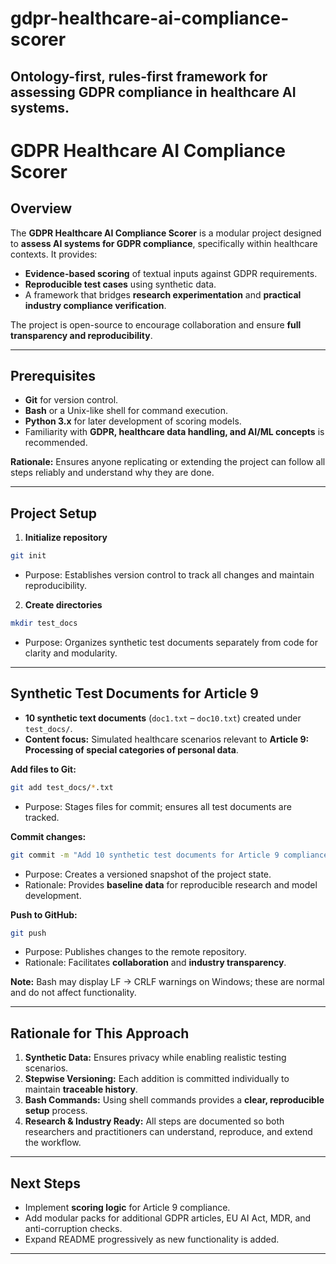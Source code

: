 # gdpr-healthcare-ai-compliance-scorer
Ontology-first, rules-first framework for assessing GDPR compliance in healthcare AI systems.
---

# GDPR Healthcare AI Compliance Scorer

## Overview

The **GDPR Healthcare AI Compliance Scorer** is a modular project designed to **assess AI systems for GDPR compliance**, specifically within healthcare contexts. It provides:

* **Evidence-based scoring** of textual inputs against GDPR requirements.
* **Reproducible test cases** using synthetic data.
* A framework that bridges **research experimentation** and **practical industry compliance verification**.

The project is open-source to encourage collaboration and ensure **full transparency and reproducibility**.

---

## Prerequisites

* **Git** for version control.
* **Bash** or a Unix-like shell for command execution.
* **Python 3.x** for later development of scoring models.
* Familiarity with **GDPR, healthcare data handling, and AI/ML concepts** is recommended.

**Rationale:** Ensures anyone replicating or extending the project can follow all steps reliably and understand why they are done.

---

## Project Setup

1. **Initialize repository**

```bash
git init
```

* Purpose: Establishes version control to track all changes and maintain reproducibility.

2. **Create directories**

```bash
mkdir test_docs
```

* Purpose: Organizes synthetic test documents separately from code for clarity and modularity.

---

## Synthetic Test Documents for Article 9

* **10 synthetic text documents** (`doc1.txt` – `doc10.txt`) created under `test_docs/`.
* **Content focus:** Simulated healthcare scenarios relevant to **Article 9: Processing of special categories of personal data**.

**Add files to Git:**

```bash
git add test_docs/*.txt
```

* Purpose: Stages files for commit; ensures all test documents are tracked.

**Commit changes:**

```bash
git commit -m "Add 10 synthetic test documents for Article 9 compliance scoring"
```

* Purpose: Creates a versioned snapshot of the project state.
* Rationale: Provides **baseline data** for reproducible research and model development.

**Push to GitHub:**

```bash
git push
```

* Purpose: Publishes changes to the remote repository.
* Rationale: Facilitates **collaboration** and **industry transparency**.

**Note:** Bash may display LF → CRLF warnings on Windows; these are normal and do not affect functionality.

---

## Rationale for This Approach

1. **Synthetic Data:** Ensures privacy while enabling realistic testing scenarios.
2. **Stepwise Versioning:** Each addition is committed individually to maintain **traceable history**.
3. **Bash Commands:** Using shell commands provides a **clear, reproducible setup** process.
4. **Research & Industry Ready:** All steps are documented so both researchers and practitioners can understand, reproduce, and extend the workflow.

---

## Next Steps

* Implement **scoring logic** for Article 9 compliance.
* Add modular packs for additional GDPR articles, EU AI Act, MDR, and anti-corruption checks.
* Expand README progressively as new functionality is added.

---


